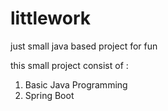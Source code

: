 # littlework
just small java based project for fun

this small project consist of : 
1. Basic Java Programming <branch fundamental>
2. Spring Boot <branch spring-boot>
